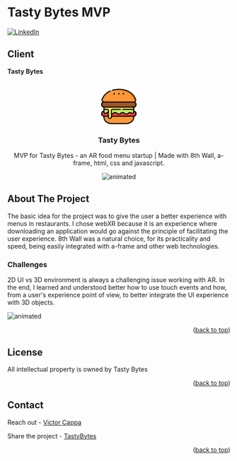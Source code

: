 # Tasty Bytes MVP

<div id="top"></div>

[![LinkedIn][linkedin-shield]][linkedin-url]

<h2>Client</h2>
<p><b>Tasty Bytes</b></p>


<!-- PROJECT LOGO -->
 

<br />
<div align="center">
  <a href="https://github.com/victorcappa/tasty-bytes-mvp">
    <img src="logo.png" alt="Logo" width="80" height="80">
  </a>

<h3 align="center">Tasty Bytes</h3>

  <p align="center">
MVP for Tasty Bytes - an AR food menu startup | Made with 8th Wall, a-frame, html, css and javascript.
  </p>
   <img src="https://user-images.githubusercontent.com/40408965/199855940-36c6b3fb-c9af-4fe5-ae10-af4b115887a5.gif" alt="animated" />

</div>



<!-- ABOUT THE PROJECT -->
## About The Project

 
<p align="left">
 <p> The basic idea for the project was to give the user a better experience with menus in restaurants.
 I chose webXR because it is an experience where downloading an application would go against the principle of facilitating the user experience. 8th Wall was a natural choice, for its practicality and speed, being easily integrated with a-frame and other web technologies.
 </p>
 
  <h3>Challenges</h3
   <p>
2D UI vs 3D environment is always a challenging issue working with AR. In the end, I learned and understood better how to use touch events and how, from a user's experience point of view, to better integrate the UI experience with 3D objects.
   </p>

  <img src="https://user-images.githubusercontent.com/40408965/199855962-629abec4-3962-4061-95ed-8106000c90ee.gif" alt="animated" />
  
  
  
 


</p>


<p align="right">(<a href="#top">back to top</a>)</p>


<!-- LICENSE -->
## License

All intellectual property is owned by Tasty Bytes

<p align="right">(<a href="#top">back to top</a>)</p>

<!-- CONTACT -->
## Contact

Reach out - <a href = "mailto: cappacurta@gmail.com.com">Victor Cappa</a>


Share the project - [TastyBytes]([https://github.com/victorcappa/tasty-bytes-mvp])

<p align="right">(<a href="#top">back to top</a>)</p>

[linkedin-shield]: https://img.shields.io/badge/-LinkedIn-black.svg?style=for-the-badge&logo=linkedin&colorB=555
[linkedin-url]: https://www.linkedin.com/in/victor-cappa-50839788/
